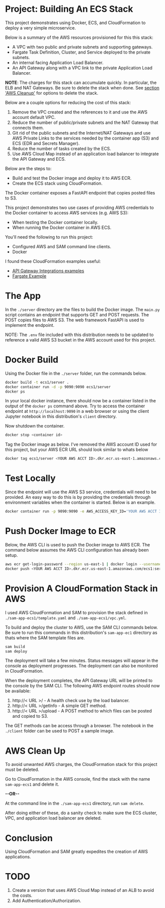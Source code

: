 # Project: Building An ECS Stack

This project demonstrates using Docker, ECS, and CloudFormation to deploy a very simple microservice.

Below is a summary of the AWS resources provisioned for this this stack:

- A VPC with two public and private subnets and supporting gateways.
- Fargate Task Definition, Cluster, and Service deployed to the private subnets. 
- An internal facing Application Load Balancer.
- An API Gateway along with a VPC link to the private Application Load Balancer.

**NOTE**: The charges for this stack can accumulate quickly. In particular, the ELB and NAT Gateways. Be sure to delete the stack when done. See [section 'AWS Cleanup'](#cleanup) for options to delete the stack.  

Below are a couple options for reducing the cost of this stack:

1. Remove the VPC created and the references to it and use the AWS account default VPC.
1. Reduce the number of public/private subnets and the NAT Gateway that connects them.
1. Git rid of the public subnets and the Internet/NAT Gateways and use AWS Private Links to the services needed by the container app (S3) and ECS (EDR and Secrets Manager).
1. Reduce the number of tasks created by the ECS.
1. Use AWS Cloud Map instead of an application load balancer to integrate the API Gateway and ECS.  

Below are the steps to:

- Build and test the Docker image and deploy it to AWS ECR.
- Create the ECS stack using CloudFormation.  

The Docker container exposes a FastAPI endpoint that copies posted files to S3.

This project demonstrates two use cases of providing AWS credentials to the Docker container to access AWS services (e.g. AWS S3):

- When testing the Docker container locally. 
- When running the Docker container in AWS ECS.

You'll need the following to run this project:

- Configured AWS and SAM command line clients.
- Docker

I found these CloudFormation examples useful:

- [API Gateway Integrations examples](https://github.com/aws-samples/aws-apigw-http-api-private--integrations) 
- [Fargate Example](https://containersonaws.com/pattern/sam-fargate)

# The App

In the `./server` directory are the files to build the Docker image. The `main.py` script contains an endpoint that supports GET and POST requests. The POST copies files to AWS S3. The web framework FastAPI is used to implement the endpoint.  

NOTE: The `.env` file included with this distribution needs to be updated to reference a valid AWS S3 bucket in the AWS account used for this project.

# Docker Build

Using the Docker file in the `./server` folder, run the commands below. 

```bash
docker build -t ecs1/server .
docker container run -d -p 9090:9090 ecs1/server
docker ps
```

In your local docker instance, there should now be a container listed in the output of the `docker ps` command above. Try to access the container endpoint at `http://localhost:9090` in a web browser or using the client Jupyter notebook in this distribution's `client` directory. 

Now shutdown the container.

```bash
docker stop <container id>
```

Tag the Docker image as below. I've removed the AWS account ID used for this project, but your AWS ECR URL should look similar to whats below

```bash
docker tag ecs1/server <YOUR AWS ACCT ID>.dkr.ecr.us-east-1.amazonaws.com/ecs1:server
```

# Test Locally

Since the endpoint will use the AWS S3 service, credentials will need to be provided. An easy way to do this is by providing the credentials through environment variables when the container is started. Below is an example.

```bash
docker container run -p 9090:9090 -e AWS_ACCESS_KEY_ID='YOUR AWS ACCT ID' -e AWS_SECRET_ACCESS_KEY='YOUR AWS ACCT KEY' ecs1/server  
```

# Push Docker Image to ECR

Below, the AWS CLI is used to push the Docker image to AWS ECR. The command below assumes the AWS CLI configuration has already been setup. 

```bash
aws ecr get-login-password --region us-east-1 | docker login --username AWS --password-stdin <YOUR ACCT ID>.dkr.ecr.us-east-1.amazonaws.com
docker push <YOUR AWS ACCT ID>.dkr.ecr.us-east-1.amazonaws.com/ecs1:server
```

# Provision A CloudFormation Stack in AWS

I used AWS CloudFormation and SAM to provision the stack defined in `./sam-app-ecs1/template.yaml` and `./sam-app-ecs1/vpc.yml`. 

To build and deploy the cluster to AWS, use the SAM CLI commands below. Be sure to run this commands in this distribution's `sam-app-ec1` directory as thats where the SAM template files are.

```bash
sam build
sam deploy
```

The deployment will take a few minutes. Status messages will appear in the console as deployment progresses. The deployment can also be monitored in CloudFormation.

When the deployment completes, the API Gateway URL will be printed to the console by the SAM CLI. The following AWS endpoint routes should now be available:

1. http://< URL >/ - A health check use by the load balancer.
1. http://< URL >/getInfo - A simple GET method.
1. http://< URL >/upload - A POST method to which files can be posted and copied to S3.   

The GET methods can be access through a browser. The notebook in the `./client` folder can be used to POST a sample image. 

# AWS Clean Up <a id='cleanup'></a>

To avoid unwanted AWS charges, the CloudFormation stack for this project must be deleted. 

Go to CloudFormation in the AWS console, find the stack with the name `sam-app-ecs1` and delete it.

**--OR--**

At the command line in the `./sam-app-ecs1` directory, run `sam delete`.

After doing either of these, do a sanity check to make sure the ECS cluster, VPC, and application load balancer are deleted.

# Conclusion

Using CloudFormation and SAM greatly expedites the creation of AWS applications.

# TODO 
1. Create a version that uses AWS Cloud Map instead of an ALB to avoid the costs.
1. Add Authentication/Authorization.
